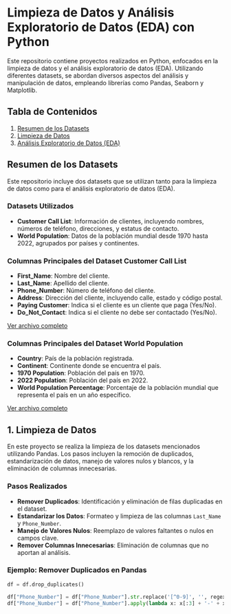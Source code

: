 # Limpieza de Datos y Análisis Exploratorio de Datos (EDA) con Python

Este repositorio contiene proyectos realizados en Python, enfocados en la limpieza de datos y el análisis exploratorio de datos (EDA). Utilizando diferentes datasets, se abordan diversos aspectos del análisis y manipulación de datos, empleando librerías como Pandas, Seaborn y Matplotlib.

## Tabla de Contenidos
1. [Resumen de los Datasets](#resumen-de-los-datasets)
2. [Limpieza de Datos](#limpieza-de-datos)
3. [Análisis Exploratorio de Datos (EDA)](#análisis-exploratorio-de-datos-eda)

## Resumen de los Datasets

Este repositorio incluye dos datasets que se utilizan tanto para la limpieza de datos como para el análisis exploratorio de datos (EDA).

### Datasets Utilizados
- **Customer Call List**: Información de clientes, incluyendo nombres, números de teléfono, direcciones, y estatus de contacto.
- **World Population**: Datos de la población mundial desde 1970 hasta 2022, agrupados por países y continentes.

### Columnas Principales del Dataset Customer Call List

- **First_Name**: Nombre del cliente.
- **Last_Name**: Apellido del cliente.
- **Phone_Number**: Número de teléfono del cliente.
- **Address**: Dirección del cliente, incluyendo calle, estado y código postal.
- **Paying Customer**: Indica si el cliente es un cliente que paga (Yes/No).
- **Do_Not_Contact**: Indica si el cliente no debe ser contactado (Yes/No).

[Ver archivo completo](Customer_Call_List.xlsx)

### Columnas Principales del Dataset World Population

- **Country**: País de la población registrada.
- **Continent**: Continente donde se encuentra el país.
- **1970 Population**: Población del país en 1970.
- **2022 Population**: Población del país en 2022.
- **World Population Percentage**: Porcentaje de la población mundial que representa el país en un año específico.

[Ver archivo completo](world_population.csv)

## 1. Limpieza de Datos

En este proyecto se realiza la limpieza de los datasets mencionados utilizando Pandas. Los pasos incluyen la remoción de duplicados, estandarización de datos, manejo de valores nulos y blancos, y la eliminación de columnas innecesarias.

### Pasos Realizados

- **Remover Duplicados**: Identificación y eliminación de filas duplicadas en el dataset.
- **Estandarizar los Datos**: Formateo y limpieza de las columnas `Last_Name` y `Phone_Number`.
- **Manejo de Valores Nulos**: Reemplazo de valores faltantes o nulos en campos clave.
- **Remover Columnas Innecesarias**: Eliminación de columnas que no aportan al análisis.

### Ejemplo: Remover Duplicados en Pandas
```python
df = df.drop_duplicates()

df["Phone_Number"] = df["Phone_Number"].str.replace('[^0-9]', '', regex=True)
df["Phone_Number"] = df["Phone_Number"].apply(lambda x: x[:3] + '-' + x[3:6] + '-' + x[6:])

